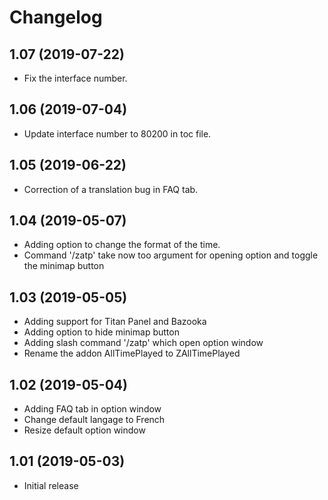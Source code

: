 Changelog
=========

1.07 (2019-07-22)
------------------

- Fix the interface number.

1.06 (2019-07-04)
------------------

- Update interface number to 80200 in toc file.

1.05 (2019-06-22)
------------------

- Correction of a translation bug in FAQ tab.

1.04 (2019-05-07)
------------------

- Adding option to change the format of the time.
- Command '/zatp' take now too argument for opening option and toggle the minimap button

1.03 (2019-05-05)
------------------

- Adding support for Titan Panel and Bazooka
- Adding option to hide minimap button
- Adding slash command '/zatp' which open option window
- Rename the addon AllTimePlayed to ZAllTimePlayed

1.02 (2019-05-04)
------------------

- Adding FAQ tab in option window
- Change default langage to French
- Resize default option window

1.01 (2019-05-03)
------------------

- Initial release
